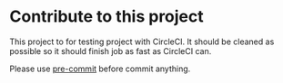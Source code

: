 # Contribute to this project

This project to for testing project with CircleCI.
It should be cleaned as possible so it should finish job as fast as CircleCI can.

Please use [pre-commit](https://pre-commit.com/) before commit anything.

